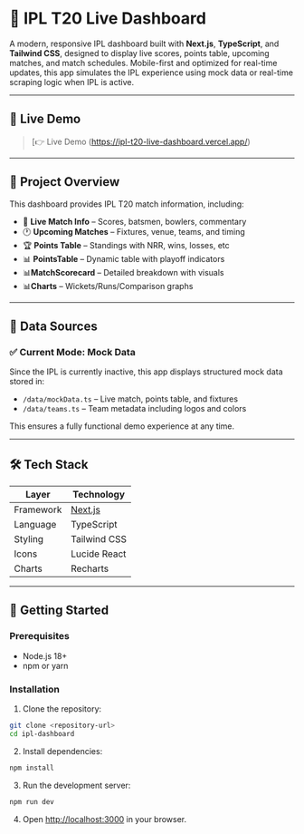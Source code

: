 # 🏏 IPL T20 Live Dashboard

A modern, responsive IPL dashboard built with **Next.js**, **TypeScript**, and **Tailwind CSS**, designed to display live scores, points table, upcoming matches, and match schedules. Mobile-first and optimized for real-time updates, this app simulates the IPL experience using mock data or real-time scraping logic when IPL is active.

---

## 🚀 Live Demo

> [👉 Live Demo (https://ipl-t20-live-dashboard.vercel.app/)

---

## 📌 Project Overview

This dashboard provides IPL T20 match information, including:

- 🔴 **Live Match Info** – Scores, batsmen, bowlers, commentary
- 🕐 **Upcoming Matches** – Fixtures, venue, teams, and timing
- 🏆 **Points Table** – Standings with NRR, wins, losses, etc
- 📊 **PointsTable** – Dynamic table with playoff indicators
- 📊**MatchScorecard** – Detailed breakdown with visuals
- 📊**Charts** – Wickets/Runs/Comparison graphs
---
## 🔌 Data Sources

### ✅ Current Mode: **Mock Data**

Since the IPL is currently inactive, this app displays structured mock data stored in:

- `/data/mockData.ts` – Live match, points table, and fixtures
- `/data/teams.ts` – Team metadata including logos and colors

This ensures a fully functional demo experience at any time.

---
## 🛠 Tech Stack

| Layer         | Technology                             |
|---------------|-----------------------------------------|
| Framework     | [Next.js](https://nextjs.org/)          |
| Language      | TypeScript                              |
| Styling       | Tailwind CSS                            |
| Icons         | Lucide React                            |
| Charts        | Recharts                                |

---
## 🚀 Getting Started

### Prerequisites

- Node.js 18+ 
- npm or yarn

### Installation

1. Clone the repository:
```bash
git clone <repository-url>
cd ipl-dashboard
```

2. Install dependencies:
```bash
npm install
```

3. Run the development server:
```bash
npm run dev
```

4. Open [http://localhost:3000](http://localhost:3000) in your browser.
